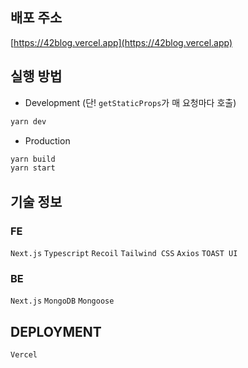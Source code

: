 ## 배포 주소
[https://42blog.vercel.app](https://42blog.vercel.app)

## 실행 방법

- Development (단! `getStaticProps`가 매 요청마다 호출)
```bash
yarn dev
```

- Production
```bash
yarn build
yarn start
```

## 기술 정보
### FE
`Next.js`
`Typescript`
`Recoil`
`Tailwind CSS`
`Axios`
`TOAST UI`

### BE
`Next.js`
`MongoDB`
`Mongoose`

## DEPLOYMENT
`Vercel`

